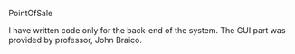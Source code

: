 PointOfSale

I have written code only for the back-end of the system.
The GUI part was provided by professor, John Braico.
